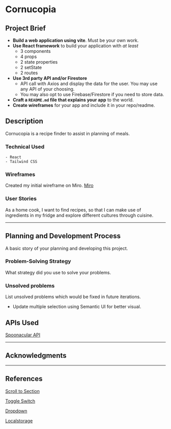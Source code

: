 # Cornucopia

## Project Brief

- **Build a web application using vite**. Must be your own work.
- **Use React framework** to build your application with _at least_
  - 3 components
  - 4 props
  - 2 state properties
  - 2 setState
  - 2 routes
- **Use 3rd party API and/or Firestore**
  - API call with Axios and display the data for the user. You may use any API of your choosing.
  - You may also opt to use Firebase/Firestore if you need to store data.
- **Craft a `README.md` file that explains your app** to the world.
- **Create wireframes** for your app and include it in your repo/readme.

## Description

Cornucopia is a recipe finder to assist in planning of meals.

### Technical Used

```
- React
- Tailwind CSS

```

### Wireframes

Created my initial wireframe on Miro. [Miro](https://miro.com/app/board/uXjVPAsqwMo=/?share_link_id=933854636951)

### User Stories

As a home cook, I want to find recipes, so that I can make use of ingredients in my fridge and explore different cultures through cuisine.

---

## Planning and Development Process

A basic story of your planning and developing this project.

### Problem-Solving Strategy

What strategy did you use to solve your problems.

### Unsolved problems

List unsolved problems which would be fixed in future iterations.

- Update multiple selection using Semantic UI for better visual.

## APIs Used

[Spoonacular API](https://spoonacular.com/food-api)

---

## Acknowledgments

---

## References

[Scroll to Section](https://stackabuse.com/how-to-scroll-to-top-in-react-with-a-button-component/)

[Toggle Switch](https://codesandbox.io/s/switch-component-with-tailwind-react-sbyxg?from-embed)

[Dropdown](https://devdojo.com/tailwindcss/playground?component=dropdown-simple)

[Localstorage](https://blog.logrocket.com/using-localstorage-react-hooks/)
